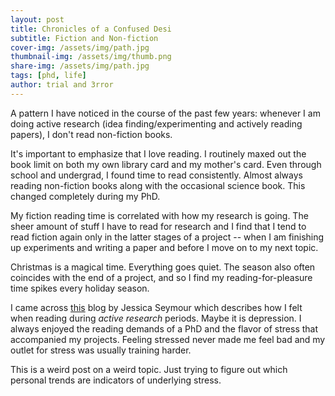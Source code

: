 ```yaml
---
layout: post
title: Chronicles of a Confused Desi
subtitle: Fiction and Non-fiction
cover-img: /assets/img/path.jpg
thumbnail-img: /assets/img/thumb.png
share-img: /assets/img/path.jpg
tags: [phd, life]
author: trial and 3rror
---
```


A pattern I have noticed in the course of the past few years: whenever I am doing active research (idea finding/experimenting and actively reading papers), I don't read non-fiction books. 

It's important to emphasize that I love reading. I routinely maxed out the book limit on both my own library card and my mother's card. Even through school and undergrad, I found time to read consistently. Almost always reading non-fiction books along with the occasional science book. This changed completely during my PhD. 

My fiction reading time is correlated with how my research is going. The sheer amount of stuff I have to read for research and I find that I tend to read fiction again only in the latter stages of a project -- when I am finishing up experiments and writing a paper and before I move on to my next topic. 

Christmas is a magical time. Everything goes quiet. The season also often coincides with the end of a project, and so I find my reading-for-pleasure time spikes every holiday season. 

I came across [this](https://jessica-seymour.com/2021/05/20/i-cant-read-for-pleasure-anymore/) blog by Jessica Seymour which describes how I felt when reading during *active research* periods. Maybe it is depression. I always enjoyed the reading demands of a PhD and the flavor of stress that accompanied my projects. Feeling stressed never made me feel bad and my outlet for stress was usually training harder. 

This is a weird post on a weird topic. Just trying to figure out which personal trends are indicators of underlying stress. 